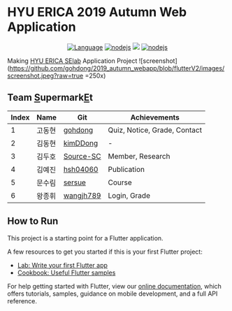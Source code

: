 # HYU ERICA 2019 Autumn Web Application


 <p align="center">
  <a href="https://dart.dev"><img src="https://img.shields.io/badge/language-Dart-blue.svg" alt="Language"></a>
  <a href="https://flutter.dev"><img src="https://img.shields.io/badge/-Flutter-9cf.svg" alt="nodejs"></a>
  <a href="https://firebase.google.com"><img src="https://img.shields.io/badge/-Firebase-orange.svg"></a>
    <a href="https://nodejs.org/ko"><img src="https://img.shields.io/badge/-node.js-lightgreen.svg" alt="nodejs"></a>
</p>

 Making [HYU ERICA SElab](https://github.com/gohdong) Application Project
 ![screenshot](https://github.com/gohdong/2019_autumn_webapp/blob/flutterV2/images/screenshot.jpeg?raw=true =250x) 

## Team [S]()upermark[E]()t
 Index| Name |Git|Achievements|
----|-----|---|---|
1   |고동현|[gohdong](https://github.com/gohdong)|Quiz, Notice, Grade, Contact
2   |김동현|[kimDDong](https://github.com/kimDDong)|-
3   |김두호|[Source-SC](https://github.com/Source-SC)|Member, Research
4   |김예진|[hsh04060](https://github.com/hsh04060)|Publication
5   |문수림|[sersue](https://github.com/sersue)|Course
6   |왕종휘|[wangjh789](https://github.com/wangjh789)|Login, Grade

## How to Run

This project is a starting point for a Flutter application.

A few resources to get you started if this is your first Flutter project:

- [Lab: Write your first Flutter app](https://flutter.dev/docs/get-started/codelab)
- [Cookbook: Useful Flutter samples](https://flutter.dev/docs/cookbook)

For help getting started with Flutter, view our
[online documentation](https://flutter.dev/docs), which offers tutorials,
samples, guidance on mobile development, and a full API reference.
